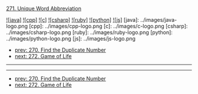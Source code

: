 [271. Unique Word Abbreviation](https://leetcode.com/problems/unique-word-abbreviation/)

[![java]](../java/271-unique-word-abbreviation.md)
[![cpp]](../cpp/271-unique-word-abbreviation.md)
[![c]](../c/271-unique-word-abbreviation.md)
[![csharp]](../csharp/271-unique-word-abbreviation.md)
[![ruby]](../ruby/271-unique-word-abbreviation.md)
[![python]](../python/271-unique-word-abbreviation.md)
[![js]](../js/271-unique-word-abbreviation.md)
[java]: ../images/java-logo.png
[cpp]: ../images/cpp-logo.png
[c]: ../images/c-logo.png
[csharp]: ../images/csharp-logo.png
[ruby]: ../images/ruby-logo.png
[python]: ../images/python-logo.png
[js]: ../images/js-logo.png

- [prev: 270. Find the Duplicate Number](270-find-the-duplicate-number.md)
- [next: 272. Game of Life](272-game-of-life.md)

---


---

- [prev: 270. Find the Duplicate Number](270-find-the-duplicate-number.md)
- [next: 272. Game of Life](272-game-of-life.md)
